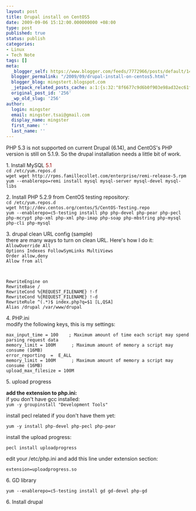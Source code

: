 ```yaml
---
layout: post
title: Drupal install on CentOS5
date: 2009-09-06 15:12:00.000000000 +08:00
type: post
published: true
status: publish
categories:
- Linux
- Tech Note
tags: []
meta:
  _blogger_self: https://www.blogger.com/feeds/7772966/posts/default/1475801722667569825
  blogger_permalink: "/2009/09/drupal-install-on-centos5.html"
  blogger_blog: mingstert.blogspot.com
  _jetpack_related_posts_cache: a:1:{s:32:"8f6677c9d6b0f903e98ad32ec61f8deb";a:2:{s:7:"expires";i:1440743320;s:7:"payload";a:3:{i:0;a:1:{s:2:"id";i:260;}i:1;a:1:{s:2:"id";i:200;}i:2;a:1:{s:2:"id";i:237;}}}}
  original_post_id: '256'
  _wp_old_slug: '256'
author:
  login: mingster
  email: mingster.tsai@gmail.com
  display_name: mingster
  first_name: ''
  last_name: ''
---
```

<p>PHP 5.3 is not supported on current Drupal (6.14), and CentOS's PHP version is still on 5.1.9. So the drupal installation needs a little bit of work.</p>
<p>1. Install MySQL <span style="color:#990000;">5.1</span><br /><code>cd /etc/yum.repos.d<br />wget wget http://rpms.famillecollet.com/enterprise/remi-release-5.rpm<br />yum --enablerepo=remi install mysql mysql-server mysql-devel mysql-libs<br /></code></p>
<p>2. Install PHP 5.2.9 from CentOS testing repository:<code><br />cd /etc/yum.repos.d<br />wget http://dev.centos.org/centos/5/CentOS-Testing.repo<br />yum --enablerepo=c5-testing install php php-devel php-pear php-pecl php-mcrypt php-xml php-xml php-imap php-soap php-mbstring php-mysql php-cli php-mysql<br /></code></p>
<p>3. drupal clean URL config (sample)<br />there are many ways to turn on clean URL. Here's how I do it:<code><br />AllowOverride All<br />Options Indexes FollowSymLinks MultiViews<br />Order allow,deny<br />Allow from all</p>
<p>RewriteEngine on<br />RewriteBase /<br />RewriteCond %{REQUEST_FILENAME} !-f<br />RewriteCond %{REQUEST_FILENAME} !-d<br />RewriteRule ^(.*)$ index.php?q=$1 [L,QSA]<br />Alias /drupal /var/www/drupal<br /></code></p>
<p>4. PHP.ini<br />modify the following keys, this is my settings:<br /><code><br />max_input_time = 100    ; Maximum amount of time each script may spend parsing request data<br />memory_limit = 100M      ; Maximum amount of memory a script may consume (16MB)<br />error_reporting  =  E_ALL<br />memory_limit = 100M      ; Maximum amount of memory a script may consume (16MB)<br />upload_max_filesize = 100M<br /></code></p>
<p>5. upload progress</p>
<p><span style="font-weight:bold;">add the extension to php.ini:</span><br />if you don't have gcc installed:<br /><code>yum -y groupinstall "Development Tools"</code></p>
<p>install pecl related if you don't have them yet:<br /><code><br />yum -y install php-devel php-pecl php-pear<br /></code></p>
<p>install the upload progress:<br /><code><br />pecl install uploadprogress<br /></code></p>
<p>edit your /etc/php.ini and add this line under extension section:<br /><code><br />extension=uploadprogress.so<br /></code></p>
<p>6. GD library<br /><code><br />yum --enablerepo=c5-testing install gd gd-devel php-gd<br /></code></p>
<p>6. Install drupal</p>
